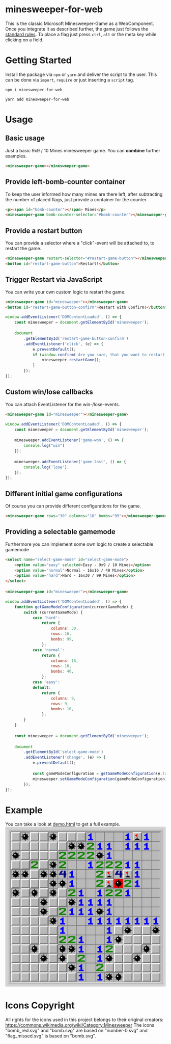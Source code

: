 # minesweeper-for-web
This is the classic Microsoft Minesweeper-Game as a WebComponent. Once you integrate it as described further, the game just follows the [standard rules](https://www.instructables.com/id/How-to-beat-Minesweeper/). To place a flag just press `ctrl`, `alt` or the meta key while clicking on a field.

# Getting Started
Install the package via `npm` or `yarn` and deliver the script to the user.
This can be done via `import`, `require` or just inserting a `script` tag.

```shell
npm i minesweeper-for-web
```
```shell
yarn add minesweeper-for-web
```

# Usage

## Basic usage
Just a basic 9x9 / 10 Mines minesweeper game. You can **combine** further examples.
```html
<minesweeper-game></minesweeper-game>
```

## Provide left-bomb-counter container
To keep the user informed how many mines are there left, after subtracting the number of placed flags, just provide a container for the counter.
```html
<p><span id="bomb-counter"></span> Mines</p>
<minesweeper-game bomb-counter-selector="#bomb-counter"></minesweeper-game>
```

## Provide a restart button
You can provide a selector where a "click"-event will be attached to, to restart the game.
```html
<minesweeper-game restart-selector="#restart-game-button"></minesweeper-game>
<button id="restart-game-button">Restart!</button>
```

## Trigger Restart via JavaScript
You can write your own custom logic to restart the game.
```html
<minesweeper-game id="minesweeper"></minesweeper-game>
<button id="restart-game-button-confirm">Restart with Confirm!</button>
```
```javascript
window.addEventListener('DOMContentLoaded', () => {
    const minesweeper = document.getElementById('minesweeper');

    document
        .getElementById('restart-game-button-confirm')
        .addEventListener('click', (e) => {
            e.preventDefault();
            if (window.confirm('Are you sure, that you want to restart the game?')) {
                minesweeper.restartGame();
            }
        });
});
```

## Custom win/lose callbacks
You can attach EventListener for the win-/lose-events.
```html
<minesweeper-game id="minesweeper"></minesweeper-game>
```
```javascript
window.addEventListener('DOMContentLoaded', () => {
    const minesweeper = document.getElementById('minesweeper');

    minesweeper.addEventListener('game-won', () => {
        console.log("win")
    });

    minesweeper.addEventListener('game-lost', () => {
        console.log('lose');
    });
});
```

## Different initial game configurations
Of course you can provide different configurations for the game.
```html
<minesweeper-game rows="30" columns="16" bombs="99"></minesweeper-game>
```

## Providing a selectable gamemode
Furthermore you can implement some own logic to create a selectable gamemode
```html
<select name="select-game-mode" id="select-game-mode">
    <option value="easy" selected>Easy - 9x9 / 10 Mines</option>
    <option value="normal">Normal - 16x16 / 40 Mines</option>
    <option value="hard">Hard - 16x30 / 99 Mines</option>
</select>

<minesweeper-game id="minesweeper"></minesweeper-game>
```
```javascript
window.addEventListener('DOMContentLoaded', () => {
    function getGameModeConfiguration(currentGameMode) {
        switch (currentGameMode) {
            case 'hard':
                return {
                    columns: 30,
                    rows: 16,
                    bombs: 99,
                };
            case 'normal':
                return {
                    columns: 16,
                    rows: 16,
                    bombs: 40,
                };
            case 'easy':
            default:
                return {
                    columns: 9,
                    rows: 9,
                    bombs: 10,
                };
        }
    }

    const minesweeper = document.getElementById('minesweeper');

    document
        .getElementById('select-game-mode')
        .addEventListener('change', (e) => {
            e.preventDefault();

            const gameModeConfiguration = getGameModeConfiguration(e.target.value);
            minesweeper.setGameModeConfiguration(gameModeConfiguration);
        });
});
```


# Example
You can take a look at [demo.html](index.html) to get a full example.
![Example Image](minesweeper-example.png)


# Icons Copyright
All rights for the icons used in this project belongs to their original creators: https://commons.wikimedia.org/wiki/Category:Minesweeper 
The icons "bomb_red.svg" and "bomb.svg" are based on "number-0.svg" and "flag_missed.svg" is based on "bomb.svg".